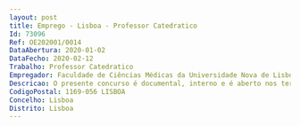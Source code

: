 ```yaml
--- 
layout: post
title: Emprego - Lisboa - Professor Catedratico
Id: 73096
Ref: OE202001/0014
DataAbertura: 2020-01-02
DataFecho: 2020-02-12
Trabalho: Professor Catedratico
Empregador: Faculdade de Ciências Médicas da Universidade Nova de Lisboa - NOVA Medical School
Descricao: O presente concurso é documental, interno e é aberto nos termos do artigo 77.º do Decreto  Lein.º 84 2019 de 28 de junho e rege  se pelas disposições constantes dos artigos 37.º e seguintes doECDU, bem como pelo Regulamento de Concursos da Carreira Docente Universitária da UniversidadeNova de Lisboa, publicados em Anexo ao Regulamento n.º 3012 2015 (DR, 2.ª série, n.º 58,de 24 de março) e pelo Regulamento n.º 609 2017 de 28 de novembro que altera e republica oRegulamento dos Concursos da Carreira Docente da Faculdade de Ciências Médicas da UniversidadeNova de Lisboa.
CodigoPostal: 1169-056 LISBOA
Concelho: Lisboa
Distrito: Lisboa
--- 
```

